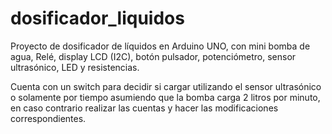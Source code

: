 # dosificador_liquidos
Proyecto de dosificador de líquidos en Arduino UNO, con mini bomba de agua, Relé, display LCD (I2C), botón pulsador, potenciómetro, sensor ultrasónico, LED y resistencias.

Cuenta con un switch para decidir si cargar utilizando el sensor ultrasónico o solamente por tiempo asumiendo que la bomba carga 2 litros por minuto, en caso contrario realizar las cuentas y hacer las modificaciones correspondientes. 
